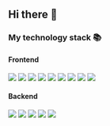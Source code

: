 ## Hi there 👋

### My technology stack 📚

#### Frontend
<img src="https://img.shields.io/badge/HTML-191A1B?style=for-the-badge&logo=HTML5&logoColor=1572B6"/> <img src="https://img.shields.io/badge/CSS-191A1B?style=for-the-badge&logo=CSS3&logoColor=E34F26"/> <img src="https://img.shields.io/badge/SASS-191A1B?style=for-the-badge&logo=Sass&logoColor=E34F26"/> <img src="https://img.shields.io/badge/JAVASCRIPT-191A1B?style=for-the-badge&logo=JavaScript&logoColor=F7DF1E"/> <img src="https://img.shields.io/badge/React JS-191A1B?style=for-the-badge&logo=React&logoColor=61DAFB"/> <img src="https://img.shields.io/badge/TYPE SCRIPT-191A1B?style=for-the-badge&logo=TypeScript&logoColor=3178C6"/> <img src="https://img.shields.io/badge/REDUX-191A1B?style=for-the-badge&logo=Redux&logoColor=764ABC"/> <img src="https://img.shields.io/badge/GIT-191A1B?style=for-the-badge&logo=Git&logoColor=F05032"/> <img src="https://img.shields.io/badge/GITHUB-191A1B?style=for-the-badge&logo=GitHub&logoColor=ffffff"/>

#### Backend
<img src="https://img.shields.io/badge/NestJS-191A1B?style=for-the-badge&logo=nestjs&logoColor=#E0234E"/> <img src="https://img.shields.io/badge/Sequelize-191A1B?style=for-the-badge&logo=sequelize&logoColor=#52B0E7"/> <img src="https://img.shields.io/badge/Express-191A1B?style=for-the-badge&logo=Express&logoColor=ffffff"/> <img src="https://img.shields.io/badge/PostgreSQL-191A1B?style=for-the-badge&logo=postgresql&logoColor=#4169E1"/> <img src="https://img.shields.io/badge/MongoDB-191A1B?style=for-the-badge&logo=MongoDB&logoColor=#47A248"/>
